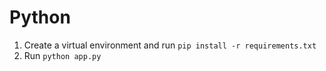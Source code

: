 # Python
1. Create a virtual environment and run `pip install -r requirements.txt`
2. Run `python app.py`

